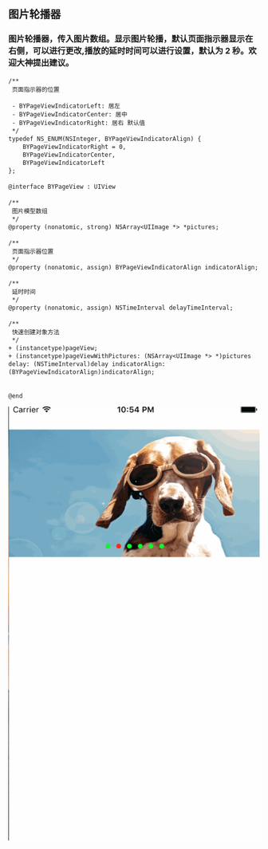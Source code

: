 ## 图片轮播器
### 图片轮播器，传入图片数组。显示图片轮播，默认页面指示器显示在右侧，可以进行更改,播放的延时时间可以进行设置，默认为 2 秒。欢迎大神提出建议。
```objc
/**
 页面指示器的位置

 - BYPageViewIndicatorLeft: 居左
 - BYPageViewIndicatorCenter: 居中
 - BYPageViewIndicatorRight: 居右 默认值
 */
typedef NS_ENUM(NSInteger, BYPageViewIndicatorAlign) {
    BYPageViewIndicatorRight = 0,
    BYPageViewIndicatorCenter,
    BYPageViewIndicatorLeft
};

@interface BYPageView : UIView

/**
 图片模型数组
 */
@property (nonatomic, strong) NSArray<UIImage *> *pictures;

/**
 页面指示器位置
 */
@property (nonatomic, assign) BYPageViewIndicatorAlign indicatorAlign;

/**
 延时时间
 */
@property (nonatomic, assign) NSTimeInterval delayTimeInterval;

/**
 快速创建对象方法
 */
+ (instancetype)pageView;
+ (instancetype)pageViewWithPictures: (NSArray<UIImage *> *)pictures delay: (NSTimeInterval)delay indicatorAlign:(BYPageViewIndicatorAlign)indicatorAlign;


@end
```
![](https://github.com/Baleen-Y/PictureCarousel/blob/master/show.gif)





